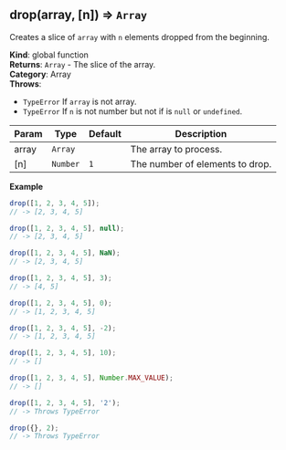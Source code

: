 <a name="drop"></a>

## drop(array, [n]) ⇒ <code>Array</code>
Creates a slice of `array` with `n` elements dropped from the beginning.

**Kind**: global function  
**Returns**: <code>Array</code> - The slice of the array.  
**Category**: Array  
**Throws**:

- <code>TypeError</code> If `array` is not array.
- <code>TypeError</code> If `n` is not number but not if is `null` or `undefined`.


| Param | Type | Default | Description |
| --- | --- | --- | --- |
| array | <code>Array</code> |  | The array to process. |
| [n] | <code>Number</code> | <code>1</code> | The number of elements to drop. |

**Example**  
```js
drop([1, 2, 3, 4, 5]);
// -> [2, 3, 4, 5]

drop([1, 2, 3, 4, 5], null);
// -> [2, 3, 4, 5]

drop([1, 2, 3, 4, 5], NaN);
// -> [2, 3, 4, 5]

drop([1, 2, 3, 4, 5], 3);
// -> [4, 5]

drop([1, 2, 3, 4, 5], 0);
// -> [1, 2, 3, 4, 5]

drop([1, 2, 3, 4, 5], -2);
// -> [1, 2, 3, 4, 5]

drop([1, 2, 3, 4, 5], 10);
// -> []

drop([1, 2, 3, 4, 5], Number.MAX_VALUE);
// -> []

drop([1, 2, 3, 4, 5], '2');
// -> Throws TypeError

drop({}, 2);
// -> Throws TypeError
```
